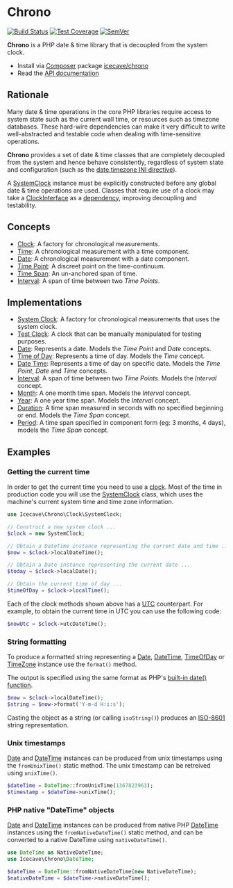 # Chrono

[![Build Status]](https://travis-ci.org/IcecaveStudios/chrono)
[![Test Coverage]](https://coveralls.io/r/IcecaveStudios/chrono?branch=develop)
[![SemVer]](http://semver.org)

**Chrono** is a PHP date & time library that is decoupled from the system clock.

* Install via [Composer](http://getcomposer.org) package [icecave/chrono](https://packagist.org/packages/icecave/chrono)
* Read the [API documentation](http://icecavestudios.github.io/chrono/artifacts/documentation/api/)

## Rationale

Many date & time operations in the core PHP libraries require access to system state such as the current wall time, or
resources such as timezone databases. These hard-wire dependencies can make it very difficult to write well-abstracted
and testable code when dealing with time-sensitive operations.

**Chrono** provides a set of date & time classes that are completely decoupled from the system and hence behave
consistently, regardless of system state and configuration (such as the
[date.timezone INI directive](http://www.php.net/manual/en/datetime.configuration.php#ini.date.timezone)).

A [SystemClock](src/Clock/SystemClock.php) instance must be explicitly constructed before any global
date & time operations are used. Classes that require use of a clock may take a [ClockInterface](src/Clock/ClockInterface.php)
as a [dependency](http://en.wikipedia.org/wiki/Dependency_injection), improving decoupling and testability.

## Concepts

* [Clock](src/Clock/ClockInterface.php): A factory for chronological measurements.
* [Time](src/TimeInterface.php): A chronological measurement with a time component.
* [Date](src/DateInterface.php): A chronological measurement with a date component.
* [Time Point](src/TimePointInterface.php): A discreet point on the time-continuum.
* [Time Span](src/TimeSpan/TimeSpanInterface.php): An un-anchored span of time.
* [Interval](src/Interval/IntervalInterface.php): A span of time between two *Time Points*.

## Implementations

* [System Clock](src/Clock/SystemClock.php): A factory for chronological measurements that uses the system clock.
* [Test Clock](src/Clock/TestClock.php): A clock that can be manually manipulated for testing purposes.
* [Date](src/Date.php): Represents a date. Models the *Time Point* and *Date* concepts.
* [Time of Day](src/TimeOfDay.php): Represents a time of day. Models the *Time* concept.
* [Date Time](src/DateTime.php): Represents a time of day on specific date. Models the *Time Point*, *Date* and *Time* concepts.
* [Interval](src/Interval/Interval.php): A span of time between two *Time Points*. Models the *Interval* concept.
* [Month](src/Interval/Month.php): A one month time span. Models the *Interval* concept.
* [Year](src/Interval/Year.php): A one year time span. Models the *Interval* concept.
* [Duration](src/TimeSpan/Duration.php): A time span measured in seconds with no specified beginning or end. Models the *Time Span* concept.
* [Period](src/TimeSpan/Period.php): A time span specified in component form (eg: 3 months, 4 days), models the *Time Span* concept.

## Examples

### Getting the current time

In order to get the current time you need to use a [clock](src/Clock/ClockInterface.php). Most of the time in production
code you will use the [SystemClock](src/Clock/SystemClock.php) class, which uses the machine's current system time and
time zone information.

```php
use Icecave\Chrono\Clock\SystemClock;

// Construct a new system clock ...
$clock = new SystemClock;

// Obtain a DateTime instance representing the current date and time ...
$now = $clock->localDateTime();

// Obtain a Date instance representing the current date ...
$today = $clock->localDate();

// Obtain the current time of day ...
$timeOfDay = $clock->localTime();
```

Each of the clock methods shown above has a [UTC](http://en.wikipedia.org/wiki/Coordinated_Universal_Time) counterpart.
For example, to obtain the current time in UTC you can use the following code:

```php
$nowUtc = $clock->utcDateTime();
```

### String formatting

To produce a formatted string representing a [Date](src/Date.php), [DateTime](src/DateTime.php),
[TimeOfDay](src/TimeOfDay.php) or [TimeZone](src/TimeZone.php) instance use the `format()`
method.

The output is specified using the same format as PHP's [built-in date() function](http://php.net/manual/en/function.date.php).

```php
$now = $clock->localDateTime();
$string = $now->format('Y-m-d H:i:s');
```

Casting the object as a string (or calling `isoString()`) produces an [ISO-8601](http://en.wikipedia.org/wiki/ISO_8601)
string representation.

### Unix timestamps

[Date](src/Date.php) and [DateTime](src/DateTime.php) instances can be produced from unix
timestamps using the `fromUnixTime()` static method. The unix timestamp can be retreived using `unixTime()`.

```php
$dateTime = DateTime::fromUnixTime(1367823963);
$timestamp = $dateTime->unixTime();
```

### PHP native "DateTime" objects

[Date](src/Date.php) and [DateTime](src/DateTime.php) instances can be produced from
native PHP [DateTime](http://php.net/manual/en/class.datetime.php) instances using the `fromNativeDateTime()` static
method, and can be converted to a native DateTime using `nativeDateTime()`.

```php
use DateTime as NativeDateTime;
use Icecave\Chrono\DateTime;

$dateTime = DateTime::fromNativeDateTime(new NativeDateTime);
$nativeDateTime = $dateTime->nativeDateTime();
```

<!-- references -->
[Build Status]: http://img.shields.io/travis/IcecaveStudios/chrono/develop.svg
[Test Coverage]: http://img.shields.io/coveralls/IcecaveStudios/chrono/develop.svg
[SemVer]: http://img.shields.io/:semver-0.4.0-yellow.svg
